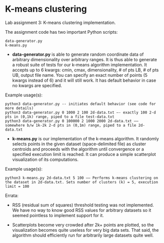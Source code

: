 # K-means clustering

Lab assignment 3: K-means clustering implementation.

The assignment code has two important Python scripts:

```
data-generator.py
k-means.py
```

* **data-generator.py** is able to generate random coordinate data of arbitrary dimensionality over arbitrary ranges. It is thus able to generate a robust suite of tests for our k-means algorithm implementation. It accepts up to 6 kwargs: cmin, cmax, dimensionality, # of pts LB, # of pts UB, output file name. You can specify an exact number of points (5 kwargs instead of 6) and it will still work. It has default behavior in case no kwargs are specified.

Example usage(s):

```
python3 data-generator.py -- initiates default behavior (see code for more details)
python3 data-generator.py 0 1000 2 100 2d-data.txt —- exactly 100 2-d pts in (0,1k) range, piped to a file test-data.txt
python3 data-generator.py 0 100000 2 1000 2000 2d-data.txt —— somewhere b/w 1k-2k 2-d pts in (0,1m) range, piped to a file 2d-data.txt
```


* **k-means.py** is our implementation of the k-means algorithm. It randomly selects points in the given dataset (space-delimited file) as cluster centroids and proceeds with the algorithm until convergence or a specified execution limit is reached. It can produce a simple scatterplot visualization of its computations.


Example usage(s):

```
python3 k-means.py 2d-data.txt 5 100 —— Performs k-means clustering on the dataset in 2d-data.txt. Sets number of clusters (k) = 5, execution limit = 100
```

Errata:

* RSS (residual sum of squares) threshold testing was not implemented. We have no way to know good RSS values for arbitrary datasets so it seemed pointless to implement support for it.

* Scatterplots become very crowded after 2k+ points are plotted, so the visualization becomes quite useless for very big data sets. That said, the algorithm should efficiently run for arbitrarily large datasets quite well.